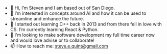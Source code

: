- 👋 Hi, I’m Steven and I am based out of San Diego.
- 👀 I’m interested in concepts around AI and how it can be used to streamline and enhance the future.
- 🌱 I started out learning C++ back in 2013 and from there fell in love with CS.  I’m currently learning React & Python.
- 💞️ I'm looking to make software development my full time career now and would love advise or to collaborate!
- 📫 How to reach me: steve.e.quint@gmail.com

<!---
sequint/sequint is a ✨ special ✨ repository because its `README.md` (this file) appears on your GitHub profile.
You can click the Preview link to take a look at your changes.
--->
